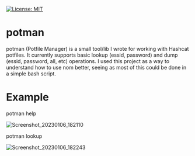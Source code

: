 [![License: MIT](https://img.shields.io/badge/License-MIT-yellow.svg)](https://opensource.org/licenses/MIT)

# potman
potman (Potfile Manager) is a small tool/lib I wrote for working with Hashcat potfiles. It currently supports basic lookup (essid, password) and dump (essid, password, all, etc) operations. I used this project as a way to understand how to use nom better, seeing as most of this could be done in a simple bash script.

# Example
potman help

![Screenshot_20230106_182110](https://user-images.githubusercontent.com/8475295/211115974-f9ce505d-e82d-40f7-be5b-2ce953d01df4.png)

potman lookup

![Screenshot_20230106_182243](https://user-images.githubusercontent.com/8475295/211115967-fd0c39e9-4fba-4910-81ef-4060129e5e6f.png)
